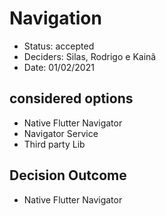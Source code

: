 # Navigation

- Status: accepted
- Deciders: Silas, Rodrigo e Kainã
- Date: 01/02/2021

## considered options

- Native Flutter Navigator
- Navigator Service
- Third party Lib

## Decision Outcome

- Native Flutter Navigator

